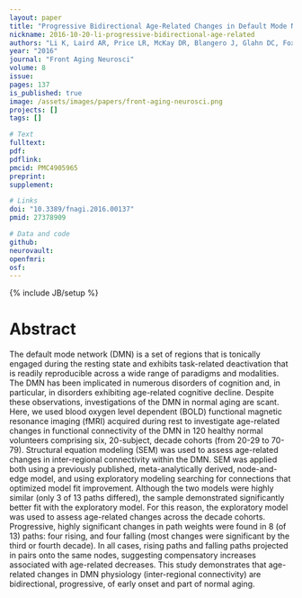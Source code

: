 ```yaml
---
layout: paper
title: "Progressive Bidirectional Age-Related Changes in Default Mode Network Effective Connectivity across Six Decades."
nickname: 2016-10-20-li-progressive-bidirectional-age-related
authors: "Li K, Laird AR, Price LR, McKay DR, Blangero J, Glahn DC, Fox PT"
year: "2016"
journal: "Front Aging Neurosci"
volume: 8
issue: 
pages: 137
is_published: true
image: /assets/images/papers/front-aging-neurosci.png
projects: []
tags: []

# Text
fulltext:
pdf:
pdflink:
pmcid: PMC4905965
preprint:
supplement:

# Links
doi: "10.3389/fnagi.2016.00137"
pmid: 27378909

# Data and code
github:
neurovault:
openfmri:
osf:
---
```

{% include JB/setup %}

# Abstract

The default mode network (DMN) is a set of regions that is tonically engaged during the resting state and exhibits task-related deactivation that is readily reproducible across a wide range of paradigms and modalities. The DMN has been implicated in numerous disorders of cognition and, in particular, in disorders exhibiting age-related cognitive decline. Despite these observations, investigations of the DMN in normal aging are scant. Here, we used blood oxygen level dependent (BOLD) functional magnetic resonance imaging (fMRI) acquired during rest to investigate age-related changes in functional connectivity of the DMN in 120 healthy normal volunteers comprising six, 20-subject, decade cohorts (from 20-29 to 70-79). Structural equation modeling (SEM) was used to assess age-related changes in inter-regional connectivity within the DMN. SEM was applied both using a previously published, meta-analytically derived, node-and-edge model, and using exploratory modeling searching for connections that optimized model fit improvement. Although the two models were highly similar (only 3 of 13 paths differed), the sample demonstrated significantly better fit with the exploratory model. For this reason, the exploratory model was used to assess age-related changes across the decade cohorts. Progressive, highly significant changes in path weights were found in 8 (of 13) paths: four rising, and four falling (most changes were significant by the third or fourth decade). In all cases, rising paths and falling paths projected in pairs onto the same nodes, suggesting compensatory increases associated with age-related decreases. This study demonstrates that age-related changes in DMN physiology (inter-regional connectivity) are bidirectional, progressive, of early onset and part of normal aging.
